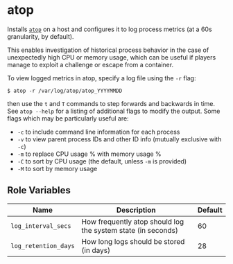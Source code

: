 # atop

Installs [`atop`](https://github.com/Atoptool/atop) on a host and configures it to log process metrics (at a 60s granularity, by default).

This enables investigation of historical process behavior in the case of unexpectedly high CPU or memory usage, which can be useful if players manage to exploit a challenge or escape from a container.

To view logged metrics in atop, specify a log file using the `-r` flag:

```shell
$ atop -r /var/log/atop/atop_YYYYMMDD
```

then use the `t` and `T` commands to step forwards and backwards in time. See `atop --help` for a
listing of additional flags to modify the output. Some flags which may be particularly useful are:

- `-c` to include command line information for each process
- `-v` to view parent process IDs and other ID info (mutually exclusive with `-c`)
- `-m` to replace CPU usage % with memory usage %
- `-C` to sort by CPU usage (the default, unless `-m` is provided)
- `-M` to sort by memory usage

## Role Variables

| Name | Description | Default |
| --- | --- | --- |
| `log_interval_secs` | How frequently atop should log the system state (in seconds) | 60 |
| `log_retention_days` | How long logs should be stored (in days) | 28 |
